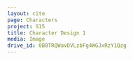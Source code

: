 ```yaml
---
layout: cite
page: Characters
project: S15
title: Character Design 1
media: Image
drive_id: 0B8TRQWavDVLzbFg4WGJxRzY1Qzg
---
```


